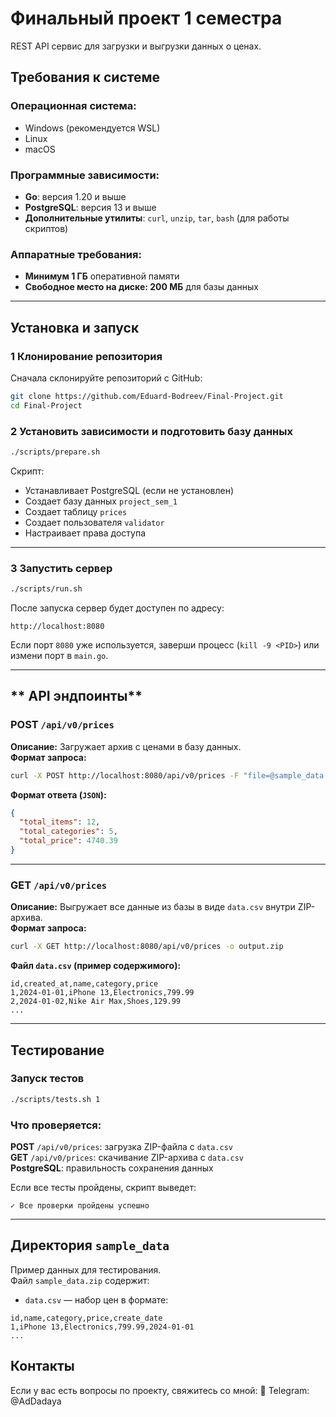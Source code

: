 # **Финальный проект 1 семестра**
REST API сервис для загрузки и выгрузки данных о ценах.


## **Требования к системе**
### **Операционная система:**
- Windows (рекомендуется WSL)
- Linux
- macOS

### **Программные зависимости:**
- **Go**: версия 1.20 и выше
- **PostgreSQL**: версия 13 и выше
- **Дополнительные утилиты**: `curl`, `unzip`, `tar`, `bash` (для работы скриптов)

### **Аппаратные требования:**
- **Минимум 1 ГБ** оперативной памяти
- **Свободное место на диске: 200 МБ** для базы данных

---

## **Установка и запуск**
### **1️ Клонирование репозитория**
Сначала склонируйте репозиторий с GitHub:
```bash
git clone https://github.com/Eduard-Bodreev/Final-Project.git
cd Final-Project
```


### **2 Установить зависимости и подготовить базу данных**
```bash
./scripts/prepare.sh
```
Скрипт:
- Устанавливает PostgreSQL (если не установлен)
- Создает базу данных `project_sem_1`
- Создает таблицу `prices`
- Создает пользователя `validator`
- Настраивает права доступа

---

### **3 Запустить сервер**
```bash
./scripts/run.sh
```
После запуска сервер будет доступен по адресу:
```
http://localhost:8080
```
Если порт `8080` уже используется, заверши процесс (`kill -9 <PID>`) или измени порт в `main.go`.

---

## ** API эндпоинты**
### **POST `/api/v0/prices`**
**Описание:** Загружает архив с ценами в базу данных.  
**Формат запроса:**  
```bash
curl -X POST http://localhost:8080/api/v0/prices -F "file=@sample_data.zip"
```
**Формат ответа (`JSON`):**
```json
{
  "total_items": 12,
  "total_categories": 5,
  "total_price": 4740.39
}
```

---

### **GET `/api/v0/prices`**
**Описание:** Выгружает все данные из базы в виде `data.csv` внутри ZIP-архива.  
**Формат запроса:**  
```bash
curl -X GET http://localhost:8080/api/v0/prices -o output.zip
```
**Файл `data.csv` (пример содержимого):**
```csv
id,created_at,name,category,price
1,2024-01-01,iPhone 13,Electronics,799.99
2,2024-01-02,Nike Air Max,Shoes,129.99
...
```

---

## **Тестирование**
### **Запуск тестов**
```bash
./scripts/tests.sh 1
```
### **Что проверяется:**
**POST** `/api/v0/prices`: загрузка ZIP-файла с `data.csv`  
**GET** `/api/v0/prices`: скачивание ZIP-архива с `data.csv`  
**PostgreSQL**: правильность сохранения данных  

Если все тесты пройдены, скрипт выведет:
```
✓ Все проверки пройдены успешно
```

---

## **Директория `sample_data`**
Пример данных для тестирования.  
Файл `sample_data.zip` содержит:
- `data.csv` — набор цен в формате:
```csv
id,name,category,price,create_date
1,iPhone 13,Electronics,799.99,2024-01-01
...
```

## **Контакты**
Если у вас есть вопросы по проекту, свяжитесь со мной:
📩 Telegram: @AdDadaya
